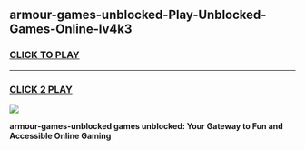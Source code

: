 
## armour-games-unblocked-Play-Unblocked-Games-Online-lv4k3
<h3>
<a href="https://premium76.site?title=armour-games-unblocked&ref=25A">CLICK TO PLAY</a></h3>
<hr>

<h3>
<a href="https://premium76.site?title=armour-games-unblocked&ref=25A">CLICK 2 PLAY</a>
  
</h3>

<a href="https://premium76.site?title=armour-games-unblocked&ref=25A"><img src="https://clearcache.store/games.png"></a>


**armour-games-unblocked games unblocked: Your Gateway to Fun and Accessible Online Gaming**
